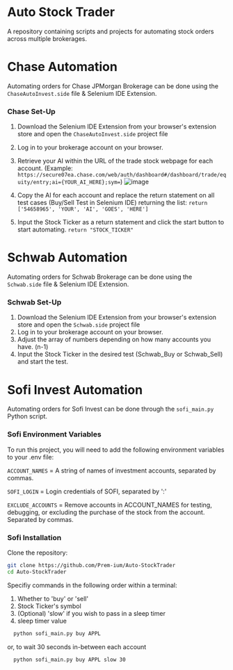 # Auto Stock Trader

A repository containing scripts and projects for automating stock orders across multiple brokerages.

# Chase Automation

Automating orders for Chase JPMorgan Brokerage can be done using the `ChaseAutoInvest.side` file & Selenium IDE Extension.

### Chase Set-Up

1. Download the Selenium IDE Extension from your browser's extension store and open the `ChaseAutoInvest.side` project file
2. Log in to your brokerage account on your browser.
3. Retrieve your AI within the URL of the trade stock webpage for each account. 
   (Example: `https://secure07ea.chase.com/web/auth/dashboard#/dashboard/trade/equity/entry;ai={YOUR_AI_HERE};sym=`)
   ![image](https://user-images.githubusercontent.com/80719066/216079858-746af166-8387-41ad-9564-dd0c6285eb39.png)

4. Copy the AI for each account and replace the return statement on all test cases (Buy/Sell Test in Selenium IDE) returning the list:
   `return ['54658965', 'YOUR', 'AI', 'GOES', 'HERE']`
5. Input the Stock Ticker as a return statement and click the start button to start automating.
   `return "STOCK_TICKER"`

# Schwab Automation

Automating orders for Schwab Brokerage can be done using the `Schwab.side` file & Selenium IDE Extension.

### Schwab Set-Up

1. Download the Selenium IDE Extension from your browser's extension store and open the `Schwab.side` project file
2. Log in to your brokerage account on your browser.
3. Adjust the array of numbers depending on how many accounts you have. (n-1)
4. Input the Stock Ticker in the desired test (Schwab_Buy or Schwab_Sell) and start the test.

# Sofi Invest Automation

Automating orders for Sofi Invest can be done through the `sofi_main.py` Python script.

### Sofi Environment Variables

To run this project, you will need to add the following environment variables to your .env file:

`ACCOUNT_NAMES` = A string of names of investment accounts, separated by commas.

`SOFI_LOGIN` = Login credentials of SOFI, separated by ':'

`EXCLUDE_ACCOUNTS` = Remove accounts in ACCOUNT_NAMES for testing, debugging, or excluding the purchase of the stock from the account. Separated by commas.

### Sofi Installation

Clone the repository:

```bash
git clone https://github.com/Prem-ium/Auto-StockTrader
cd Auto-StockTrader
```

Specifiy commands in the following order within a terminal:

1. Whether to 'buy' or 'sell'
2. Stock Ticker's symbol
3. (Optional) 'slow' if you wish to pass in a sleep timer
4. sleep timer value

```bash
  python sofi_main.py buy APPL
```
or, to wait 30 seconds in-between each account
```bash
  python sofi_main.py buy APPL slow 30
```
